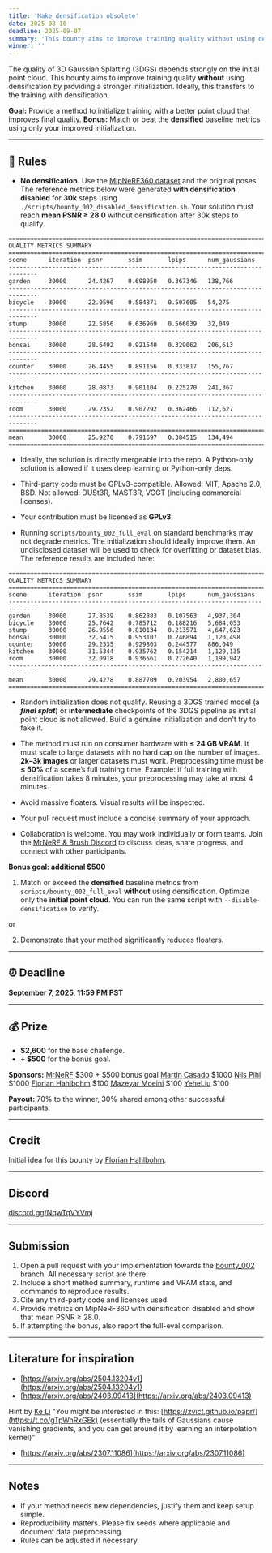 ```yaml
---
title: 'Make densification obsolete'
date: 2025-08-10
deadline: 2025-09-07
summary: 'This bounty aims to improve training quality without using densification by providing a stronger initialization.'
winner: ''
---
```

The quality of 3D Gaussian Splatting (3DGS) depends strongly on the initial point cloud. This bounty aims to improve training quality **without** using densification by providing a stronger initialization. Ideally, this transfers to the training with densification.

**Goal:** Provide a method to initialize training with a better point cloud that improves final quality.
**Bonus:** Match or beat the **densified** baseline metrics using only your improved initialization.

---

## 🔧 Rules

* **No densification.** Use the [MipNeRF360 dataset](http://storage.googleapis.com/gresearch/refraw360/360_v2.zip) and the original poses. The reference metrics below were generated **with densification disabled** for **30k** steps using `./scripts/bounty_002_disabled_densification.sh`.
  Your solution must reach **mean PSNR ≥ 28.0** without densification after 30k steps to qualify.

```
==============================================================================
QUALITY METRICS SUMMARY
==============================================================================
scene      iteration  psnr       ssim       lpips      num_gaussians  
------------------------------------------------------------------------------
garden     30000      24.4267    0.698950   0.367346   138,766        
------------------------------------------------------------------------------
bicycle    30000      22.0596    0.584871   0.507605   54,275         
------------------------------------------------------------------------------
stump      30000      22.5856    0.636969   0.566039   32,049         
------------------------------------------------------------------------------
bonsai     30000      28.6492    0.921540   0.329062   206,613        
------------------------------------------------------------------------------
counter    30000      26.4455    0.891156   0.333817   155,767        
------------------------------------------------------------------------------
kitchen    30000      28.0873    0.901104   0.225270   241,367        
------------------------------------------------------------------------------
room       30000      29.2352    0.907292   0.362466   112,627        
------------------------------------------------------------------------------
==============================================================================
mean       30000      25.9270    0.791697   0.384515   134,494        
==============================================================================
```

* Ideally, the solution is directly mergeable into the repo. A Python-only solution is allowed if it uses deep learning or Python-only deps.

* Third-party code must be GPLv3-compatible. Allowed: MIT, Apache 2.0, BSD. Not allowed: DUSt3R, MAST3R, VGGT (including commercial licenses).

* Your contribution must be licensed as **GPLv3**.

* Running `scripts/bounty_002_full_eval` on standard benchmarks may not degrade metrics. The initialization should ideally improve them. An undisclosed dataset will be used to check for overfitting or dataset bias. The reference results are included here: 

```
==============================================================================
QUALITY METRICS SUMMARY
==============================================================================
scene      iteration  psnr       ssim       lpips      num_gaussians
------------------------------------------------------------------------------
garden     30000      27.8539    0.862883   0.107563   4,937,304
bicycle    30000      25.7642    0.785712   0.188216   5,684,053
stump      30000      26.9556    0.810134   0.213571   4,647,623
bonsai     30000      32.5415    0.953107   0.246894   1,120,498
counter    30000      29.2535    0.929803   0.244577   886,049
kitchen    30000      31.5344    0.935762   0.154214   1,129,135
room       30000      32.0918    0.936561   0.272640   1,199,942
------------------------------------------------------------------------------
mean       30000      29.4278    0.887709   0.203954   2,800,657
==============================================================================
```

* Random initialization does not qualify. Reusing a 3DGS trained model (a ***final splat***) or **intermediate** checkpoints of the 3DGS pipeline as initial point cloud is not allowed. Build a genuine initialization and don't try to fake it.

* The method must run on consumer hardware with **≤ 24 GB VRAM**. It must scale to large datasets with no hard cap on the number of images. **2k–3k images** or larger datasets must work. Preprocessing time must be **≤ 50%** of a scene’s full training time. Example: if full training with densification takes 8 minutes, your preprocessing may take at most 4 minutes.

* Avoid massive floaters. Visual results will be inspected.

* Your pull request must include a concise summary of your approach.

* Collaboration is welcome. You may work individually or form teams. Join the [MrNeRF & Brush Discord](https://discord.gg/NqwTqVYVmj) to discuss ideas, share progress, and connect with other participants.

**Bonus goal: additional \$500** 
1. Match or exceed the **densified** baseline metrics from `scripts/bounty_002_full_eval` **without** using densification. Optimize only the **initial point cloud**. You can run the same script with `--disable-densification` to verify.

or 

2. Demonstrate that your method significantly reduces floaters.

---

## ⏰ Deadline

**September 7, 2025, 11:59 PM PST**

---

## 💰 Prize

* **\$2,600** for the base challenge.
* **+ \$500** for the bonus goal.

**Sponsors:**
[MrNeRF](https://x.com/janusch_patas) \$300 + \$500 bonus goal
[Martin Casado](https://x.com/martin_casado) \$1000
[Nils Pihl](https://x.com/broodsugar) \$1000
[Florian Hahlbohm](https://x.com/fhahlbohm) \$100
[Mazeyar Moeini](https://x.com/mazy1998) \$100
[YeheLiu](https://x.com/YeheLiu) \$100

**Payout:** 70% to the winner, 30% shared among other successful participants.

---

## Credit
Initial idea for this bounty by [Florian Hahlbohm](https://x.com/fhahlbohm).

---

## Discord
[discord.gg/NqwTqVYVmj](https://t.co/lrl64WGvlD)

---

## Submission

1. Open a pull request with your implementation towards the [bounty_002](https://github.com/MrNeRF/gaussian-splatting-cuda/tree/bounty_002) branch. All necessary script are there.
2. Include a short method summary, runtime and VRAM stats, and commands to reproduce results.
3. Cite any third-party code and licenses used.
4. Provide metrics on MipNeRF360 with densification disabled and show that mean PSNR ≥ 28.0.
5. If attempting the bonus, also report the full-eval comparison.

---

## Literature for inspiration

* [https://arxiv.org/abs/2504.13204v1](https://arxiv.org/abs/2504.13204v1)
* [https://arxiv.org/abs/2403.09413](https://arxiv.org/abs/2403.09413)

Hint by [Ke Li](https://x.com/KL_Div/status/1954799627867152598) "You might be interested in this: [https://zvict.github.io/papr/](https://t.co/gTpWnRxGEk) (essentially the tails of Gaussians cause vanishing gradients, and you can get around it by learning an interpolation kernel)"
* [https://arxiv.org/abs/2307.11086](https://arxiv.org/abs/2307.11086)
---

## Notes

* If your method needs new dependencies, justify them and keep setup simple.
* Reproducibility matters. Please fix seeds where applicable and document data preprocessing.
* Rules can be adjusted if necessary.